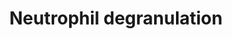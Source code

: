 ---
authors:
- ReactomeTeam
description: Neutrophils are the most abundant leukocytes (white blood cells), indispensable
  in defending the body against invading microorganisms. In response to infection,
  neutrophils leave the circulation and migrate towards the inflammatory focus. They
  contain several subsets of granules that are mobilized to fuse with the cell membrane
  or phagosomal membrane, resulting in the exocytosis or exposure of membrane proteins.
  Traditionally, neutrophil granule constituents are described as antimicrobial or
  proteolytic, but granules also introduce membrane proteins to the cell surface,
  changing how the neutrophil responds to its environment (Borregaard et al. 2007).
  Primed neutrophils actively secrete cytokines and other inflammatory mediators and
  can present antigens via MHC II, stimulating T-cells (Wright et al. 2010).<br><br>Granules
  form during neutrophil differentiation. Granule subtypes can be distinguished by
  their content but overlap in structure and composition. The differences are believed
  to be a consequence of changing protein expression and differential timing of granule
  formation during the terminal processes of neutrophil differentiation, rather than
  sorting (Le Cabec et al. 1996). <br> <br>The classical granule subsets are Azurophil
  or primary granules (AG), secondary granules (SG) and gelatinase granules (GG).
  Neutrophils also contain exocytosable storage cell organelles, storage vesicles
  (SV), formed by endocytosis they contain many cell-surface markers and extracellular,
  plasma proteins (Borregaard et al. 1992). Ficolin-1-rich granules (FG) are like
  GGs highly exocytosable but gelatinase-poor (Rorvig et al. 2009).  View original
  pathway at [http://www.reactome.org/PathwayBrowser/#DIAGRAM=6798695 Reactome].
last-edited: 2021-01-25
organisms:
- Homo sapiens
redirect_from:
- /index.php/Pathway:WP4049
- /instance/WP4049
schema-jsonld:
- '@context': https://schema.org/
  '@id': https://wikipathways.github.io/pathways/WP4049.html
  '@type': Dataset
  creator:
    '@type': Organization
    name: WikiPathways
  description: Neutrophils are the most abundant leukocytes (white blood cells), indispensable
    in defending the body against invading microorganisms. In response to infection,
    neutrophils leave the circulation and migrate towards the inflammatory focus.
    They contain several subsets of granules that are mobilized to fuse with the cell
    membrane or phagosomal membrane, resulting in the exocytosis or exposure of membrane
    proteins. Traditionally, neutrophil granule constituents are described as antimicrobial
    or proteolytic, but granules also introduce membrane proteins to the cell surface,
    changing how the neutrophil responds to its environment (Borregaard et al. 2007).
    Primed neutrophils actively secrete cytokines and other inflammatory mediators
    and can present antigens via MHC II, stimulating T-cells (Wright et al. 2010).<br><br>Granules
    form during neutrophil differentiation. Granule subtypes can be distinguished
    by their content but overlap in structure and composition. The differences are
    believed to be a consequence of changing protein expression and differential timing
    of granule formation during the terminal processes of neutrophil differentiation,
    rather than sorting (Le Cabec et al. 1996). <br> <br>The classical granule subsets
    are Azurophil or primary granules (AG), secondary granules (SG) and gelatinase
    granules (GG). Neutrophils also contain exocytosable storage cell organelles,
    storage vesicles (SV), formed by endocytosis they contain many cell-surface markers
    and extracellular, plasma proteins (Borregaard et al. 1992). Ficolin-1-rich granules
    (FG) are like GGs highly exocytosable but gelatinase-poor (Rorvig et al. 2009).  View
    original pathway at [http://www.reactome.org/PathwayBrowser/#DIAGRAM=6798695 Reactome].
  keywords:
  - 'IMPDH2 '
  - 'SNAP29 '
  - 'ARSA(19-444) '
  - 'ANO6 '
  - 'PLEKHO2 '
  - 'CD55 '
  - 'ADAM8 '
  - 'C3AR1 '
  - 'TXNDC5 '
  - 'FRK '
  - 'TCN1 '
  - 'CXCL1(35-107) '
  - 'XRCC6 '
  - 'GLIPR1 '
  - 'PSMD2 '
  - 'TMEM30A '
  - 'NHLRC3 '
  - 'LAMTOR2 '
  - 'GLA '
  - 'EEF1A1 '
  - 'RAB4B '
  - 'PFKL '
  - 'SERPINB6 '
  - 'ANPEP '
  - 'CTSS '
  - 'CYBB '
  - 'FCGR2A '
  - 'SLPI '
  - 'SLC2A3 '
  - 'PRDX6 '
  - 'AP2A2(1-939) '
  - 'PTPRB '
  - 'LAMP2 '
  - 'DERA '
  - 'EPX '
  - 'PSMC3 '
  - 'TUBB4B '
  - 'CLEC5A '
  - 'HSPA8 '
  - 'ALDOC '
  - 'RNASE3 '
  - 'EMR3(22-652) '
  - 'MCEMP1 '
  - 'LAMTOR1 '
  - 'CD47 '
  - 'LTF '
  - 'UBR4 '
  - 'ATP6V1D '
  - 'FPR2 '
  - 'HMHA1 '
  - 'CAP1 '
  - 'NDUFC2 '
  - 'P2RX1 '
  - 'PXLP-PYGL '
  - 'CXCR2 '
  - 'MPO (279-745) '
  - 'ATAD3B '
  - 'RAB5C '
  - 'TRAPPC1 '
  - 'ATP11B '
  - 'PSMD1 '
  - 'DSN1 '
  - 'NFASC '
  - 'RAP1A '
  - 'HSP90AA1 '
  - 'GSDMD '
  - 'PGM1 '
  - 'S100A11 '
  - 'CTSA(29-326) '
  - 'RAP2C '
  - 'FPR1 '
  - 'QSOX1 '
  - 'COMMD9 '
  - 'ORM1 '
  - 'PGRMC1 '
  - 'PRCP '
  - 'CEACAM6 '
  - 'HSP90AB1 '
  - 'PSEN1(299-467) '
  - 'PPIE '
  - 'PPBP(35-128) '
  - 'S100A9 '
  - 'PTAFR '
  - 'CXCR1 '
  - 'CAPN1 '
  - 'DGAT1 '
  - 'PYCARD '
  - 'TOM1 '
  - 'PRSS2(24-247) '
  - 'TLR2 '
  - 'METTL7A '
  - 'SYNGR1 '
  - 'ACLY '
  - 'DBNL '
  - 'SLC15A4 '
  - 'OxA-GALNS '
  - 'PTPN6 '
  - 'SERPINA3 '
  - 'CHI3L1 '
  - 'CYSTM1 '
  - 'MMP25 '
  - 'RAB3D '
  - 'BST2 '
  - 'PDAP1 '
  - 'SIGLEC5 '
  - 'GPIN-CD14(20-345) '
  - 'S100A8 '
  - 'ALDOA '
  - 'S100P '
  - 'FUCA1 '
  - 'CRISP3 '
  - 'CLEC4D '
  - 'DYNC1H1 '
  - 'BST1 '
  - 'OSTF1 '
  - 'CAT '
  - 'CNN2 '
  - 'CCT2 '
  - 'NRAS '
  - 'HGSNAT '
  - 'CPNE1 '
  - 'RAB14 '
  - 'AGL '
  - 'TARM1 '
  - 'ARPC5 '
  - 'DNAJC3 '
  - 'NCSTN '
  - 'GSTP1 '
  - 'MANBA '
  - 'HK3 '
  - 'FLG2 '
  - 'S100A7 '
  - 'MMP9(107-707) '
  - 'PIGR(19-603) '
  - 'AGPAT2 '
  - 'DNASE1L1 '
  - 'DEFA1(65-94) '
  - 'CEP290 '
  - 'DDX3X '
  - 'CRISPLD2 '
  - 'TOLLIP '
  - 'PTPRJ '
  - 'GMFG '
  - 'IGF2R '
  - 'STK10 '
  - 'CPPED1 '
  - 'CD63 '
  - 'VCL '
  - 'DIAPH1 '
  - 'CD68 '
  - 'HPSE(36-109) '
  - 'CTSC(25-134) '
  - 'HBB '
  - 'CEACAM8 '
  - 'HLA-A34 '
  - 'PTX3 '
  - 'BRI3 '
  - 'UNC13D '
  - 'VAMP8 '
  - 'ARSB '
  - 'PTGES2 '
  - 'MME '
  - 'CD58 '
  - 'EEF2 '
  - 'HLA-H '
  - 'QPCT '
  - 'IQGAP1 '
  - 'SIRPB1 '
  - 'RHOF '
  - 'CYBA '
  - 'DNAJC13 '
  - 'RNASET2 '
  - 'RAP1B '
  - 'DDOST '
  - 'SLC2A5 '
  - 'KCMF1 '
  - 'ORMDL3 '
  - 'GPR84 '
  - 'A1BG '
  - 'NAPRT1 '
  - 'TMEM179B '
  - 'DOCK2 '
  - 'HEBP2 '
  - 'TMEM63A '
  - 'HP '
  - 'HRNR '
  - 'DPP7 '
  - 'GOLGA7 '
  - 'SDCBP '
  - 'PSEN1(1-467) '
  - 'FRMPD3 '
  - 'DEGS1 '
  - 'RAB5B '
  - 'PSMD11 '
  - 'PSMD14 '
  - 'TYROBP '
  - 'LILRB2 '
  - 'TNFAIP6 '
  - 'HEXB(315-556) '
  - 'PRG3 '
  - 'RETN '
  - 'JUP '
  - 'RAB9B '
  - 'ACAA1 '
  - 'MLEC '
  - 'RAB10 '
  - 'RAB37 '
  - 'HLA-A74 '
  - 'MGST1 '
  - 'PGLYRP1 '
  - 'CCT8 '
  - 'RAC1 '
  - 'PKP1 '
  - 'PSMB1 '
  - 'RAB31 '
  - 'LILRB3 '
  - 'SIRPA '
  - 'APEH '
  - 'ARMC8 '
  - 'OLR1 '
  - 'SLC11A1 '
  - 'C3 alpha chain '
  - 'SELL '
  - 'GM2A(32-193) '
  - 'COMMD3 '
  - 'PECAM1 '
  - 'MOSPD2 '
  - 'GAA '
  - 'C6ORF120 '
  - 'ALDH3B1 '
  - 'GLB1 '
  - 'FABP5 '
  - 'TUBB '
  - 'ARL8A '
  - 'VCP '
  - 'CR1 '
  - 'RAB27A '
  - 'ERP44 '
  - 'ACPP '
  - 'DSC1 '
  - 'BIN2 '
  - 'DSP '
  - lumen proteins
  - 'RAB18 '
  - 'SCAMP1 '
  - 'SERPINB12 '
  - 'PSMD13 '
  - 'TNFRSF1B '
  - 'FCAR '
  - 'NFKB1(1-968) '
  - 'PSMD3 '
  - 'LGALS3 '
  - 'ATG7 '
  - 'HSPA1B '
  - 'ITGAL '
  - 'PRSS3 '
  - 'GHDC '
  - 'YPEL5 '
  - 'ARSA(448-507) '
  - 'CEACAM3 '
  - 'TCIRG1 '
  - 'LTA4H '
  - 'LRG1 '
  - 'AZU1 '
  - 'CLEC12A '
  - 'AMPD3 '
  - 'SLC44A2 '
  - 'MMP9 '
  - 'CD44 '
  - 'AP1M1 '
  - 'ARHGAP9 '
  - membrane proteins
  - 'HVCN1 '
  - 'PLAC8 '
  - 'PLAUR '
  - 'NIT2 '
  - 'KRT1 '
  - 'SERPINB3 '
  - 'GDI2 '
  - 'GYG1 '
  - 'RAB3A '
  - 'VNN1 '
  - 'ATP6V0A1 '
  - 'class I MHC B7 '
  - 'HLA-C '
  - 'ENPP4 '
  - Secretory granule
  - 'ASAH1(143-395) '
  - 'PXLP-PYGB '
  - 'LRRC7 '
  - 'MMP8 '
  - 'CD97 '
  - 'ATP6V0C '
  - 'RNASE2 '
  - 'CTSZ '
  - 'GNS '
  - 'IMPDH1 '
  - 'CD97(21-835) '
  - 'GSN '
  - 'PA2G4 '
  - 'BPI '
  - 'PNP '
  - 'CPNE3 '
  - 'TIMP2 '
  - 'CALML5 '
  - 'PSMD6 '
  - 'CRACR2A '
  - 'FTH1 '
  - 'PRTN3 '
  - 'LCN2 '
  - 'ATP8A1 '
  - 'PGM2 '
  - 'SLC27A2 '
  - 'CTSD(65-412) '
  - 'HLA class I histocompatibility antigen, A-74 alpha chain '
  - 'B2M(21-119) '
  - 'PSMC2 '
  - 'CD177 '
  - 'CHIT1 '
  - 'PRKCD(330-676) '
  - 'PSMD12 '
  - 'PSEN1(1-298) '
  - 'LAMTOR3 '
  - 'DEFA4(64-96) '
  - 'ASAH1(22-142) '
  - 'IST1 '
  - 'MS4A3 '
  - 'DNAJC5 '
  - 'CTSG '
  - 'PRSS2 '
  - 'SVIP '
  - 'PTPRC '
  - 'MPO (165-278) '
  - 'ATP11A '
  - 'MMTAG2 '
  - 'SPTAN1 '
  - 'MNDA '
  - 'FOLR3 '
  - 'GGH '
  - 'DYNLT1 '
  - 'HSPA6 '
  - 'ATP6AP2 '
  - 'AOC1 '
  - 'GRN '
  - 'SERPINB10 '
  - 'DYNLL1 '
  - 'LAIR1 '
  - 'PKM '
  - 'PSMB7 '
  - 'PSMA2 '
  - 'SURF4 '
  - 'GPR97 '
  - 'ALAD '
  - 'HMGB1 '
  - Tertiary granule
  - 'ALOX5 '
  - 'ITGAV(31-1048) '
  - 'ACTR1B '
  - 'DSG1 '
  - 'HLA class I histocompatibility antigen, A-34 alpha chain '
  - 'ILF2 '
  - 'CAND1 '
  - 'SIGLEC9 '
  - 'OLFM4 '
  - 'LPCAT1 '
  - 'CYFIP1 '
  - 'PSAP(17-524) '
  - 'CD53 '
  - 'LILRA3 '
  - 'HEXB(122-311) '
  - 'CDA '
  - 'CDK13 '
  - 'GCA '
  - 'C16orf62 '
  - 'CECR1 '
  - 'TBC1D10C '
  - 'NFAM1 '
  - 'ROCK1 '
  - 'PPIA '
  - 'TRPM2 '
  - 'CAB39 '
  - 'RAB6A '
  - 'APAF1 '
  - 'FAF2 '
  - 'FUCA2 '
  - '4xPalmC-CD36 '
  - 'PSMA5 '
  - 'FCER1G '
  - 'RAP2B '
  - 'COPB1 '
  - 'NEU1 '
  - 'SLCO4C1 '
  - 'TMC6 '
  - 'CTSB(80-333) '
  - 'IDH1 '
  - 'CTSH(116-335) '
  - 'NCKAP1L '
  - 'CFD '
  - 'CST3 '
  - 'PDXK '
  - 'SNAP23 '
  - 'GUSB '
  - 'MyrG-p-S16-TICAM2 '
  - 'PGAM1 '
  - 'HSPA1A '
  - 'C5AR1 '
  - 'ARG1 '
  - 'PADI2 '
  - 'PLD1 '
  - 'KCNAB2 '
  - 'HMOX2 '
  - 'MIF '
  - 'COTL1 '
  - 'MVP '
  - 'CD93 '
  - 'CMTM6 '
  - 'ITGAM '
  - 'STK11IP '
  - 'ELANE '
  - 'CSNK2B '
  - 'DEFA1(66-94) '
  - 'CD300A '
  - 'CAMP(134-170) '
  - 'RAB7A '
  - 'ABCA13 '
  - 'ORM2 '
  - 'TSPAN14 '
  - 'MAN2B1 '
  - Ficolin-rich granule
  - 'B4GALT1 '
  - 'CD33 '
  - 'ACTR10 '
  - 'CLEC4C '
  - 'CEACAM1 '
  - 'ANXA2 '
  - 'PRDX4 '
  - 'CTSA(327-480) '
  - 'AHSG '
  - 'RHOA '
  - 'OSCAR '
  - 'NPC2 '
  - 'FCN1 '
  - 'TMBIM1 '
  - 'PLAU(21-431) '
  - 'VAT1 '
  - 'CD59 '
  - 'LRMP '
  - 'ACTR2 '
  - 'AGA '
  - 'PTPRN2 '
  - 'FGL2 '
  - 'PRKCD(1-329) '
  - 'HPSE(158-543) '
  - 'MGAM '
  - 'ATP8B4 '
  - 'S100A12 '
  - 'RAB44 '
  - 'CHRNB4 '
  - 'LYZ '
  - 'PSMD7 '
  - 'DOK3 '
  - Azurophil granule
  - 'FTL '
  - 'CANT1 '
  - 'FGR '
  - 'STBD1 '
  - 'NBEAL2 '
  - 'SNAP25 '
  - 'CREG1 '
  - 'PAFAH1B2 '
  - 'XRCC5 '
  - 'MAGT1 '
  - 'SERPINB1 '
  - 'RAB24 '
  - 'STOM '
  - 'HUWE1 '
  - 'ADAM10 '
  - 'MAPK14 '
  - 'CYB5R3(27-301) '
  - 'LAMP1 '
  - 'SIGLEC14 '
  - 'VAPA '
  - Specific granule
  - 'PRG2 '
  - 'GPI '
  - 'C3 beta chain '
  - 'CFP '
  - 'TTR '
  - 'ITGAX '
  - 'FCGR3B '
  - 'RHOG '
  - 'ITGB2 '
  - 'TMEM173 '
  - 'APRT '
  - 'SRP14 '
  - 'DYNC1LI1 '
  - 'CKAP4 '
  - 'CSTB '
  - 'MAPK1 '
  - 'IQGAP2 '
  - 'KPNB1 '
  - 'SERPINA1 '
  - 'NME2 '
  license: CC0
  name: Neutrophil degranulation
seo: CreativeWork
title: Neutrophil degranulation
wpid: WP4049
---